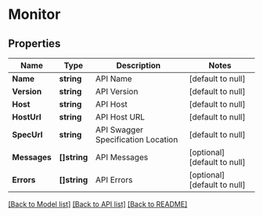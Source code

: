 # Monitor

## Properties
Name | Type | Description | Notes
------------ | ------------- | ------------- | -------------
**Name** | **string** | API Name | [default to null]
**Version** | **string** | API Version | [default to null]
**Host** | **string** | API Host | [default to null]
**HostUrl** | **string** | API Host URL | [default to null]
**SpecUrl** | **string** | API Swagger Specification Location | [default to null]
**Messages** | **[]string** | API Messages | [optional] [default to null]
**Errors** | **[]string** | API Errors | [optional] [default to null]

[[Back to Model list]](../README.md#documentation-for-models) [[Back to API list]](../README.md#documentation-for-api-endpoints) [[Back to README]](../README.md)


